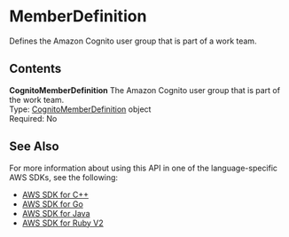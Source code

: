 # MemberDefinition<a name="API_MemberDefinition"></a>

Defines the Amazon Cognito user group that is part of a work team\.

## Contents<a name="API_MemberDefinition_Contents"></a>

 **CognitoMemberDefinition**   <a name="SageMaker-Type-MemberDefinition-CognitoMemberDefinition"></a>
The Amazon Cognito user group that is part of the work team\.  
Type: [CognitoMemberDefinition](API_CognitoMemberDefinition.md) object  
Required: No

## See Also<a name="API_MemberDefinition_SeeAlso"></a>

For more information about using this API in one of the language\-specific AWS SDKs, see the following:
+  [AWS SDK for C\+\+](https://docs.aws.amazon.com/goto/SdkForCpp/sagemaker-2017-07-24/MemberDefinition) 
+  [AWS SDK for Go](https://docs.aws.amazon.com/goto/SdkForGoV1/sagemaker-2017-07-24/MemberDefinition) 
+  [AWS SDK for Java](https://docs.aws.amazon.com/goto/SdkForJava/sagemaker-2017-07-24/MemberDefinition) 
+  [AWS SDK for Ruby V2](https://docs.aws.amazon.com/goto/SdkForRubyV2/sagemaker-2017-07-24/MemberDefinition) 